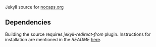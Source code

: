 Jekyll source for [nocaps.org](http://nocaps.org)

Dependencies
------------

Building the source requires _jekyll-redirect-from_ plugin. Instructions for 
installation are mentioned in the _README_ [here](https://github.com/jekyll/jekyll-redirect-from).